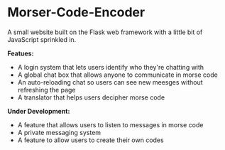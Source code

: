 # Morser-Code-Encoder

A small website built on the Flask web framework with a little bit of JavaScript sprinkled in.

<b>Featues:</b>
<ul>
<li>A login system that lets users identify who they're chatting with</li>
<li>A global chat box that allows anyone to communicate in morse code</li>
  <li>An auto-reloading chat so users can see new meesges without refreshing the page</li>
  <li>A translator that helps users decipher morse code</li>  
</ul>
<b>Under Development:</b>
<ul>
  <li>A feature that allows users to listen to messages in morse code</li>
  <li>A private messaging system</li>
  <li>A feature to allow users to create their own codes</li>
  </ul>

